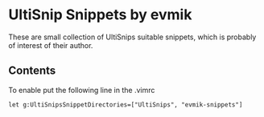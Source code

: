 UltiSnip Snippets by evmik
============================

These are small collection of UltiSnips suitable snippets, which is
probably of interest of their author.

Contents
--------

To enable put the following line in the .vimrc

```vim
let g:UltiSnipsSnippetDirectories=["UltiSnips", "evmik-snippets"]
```

